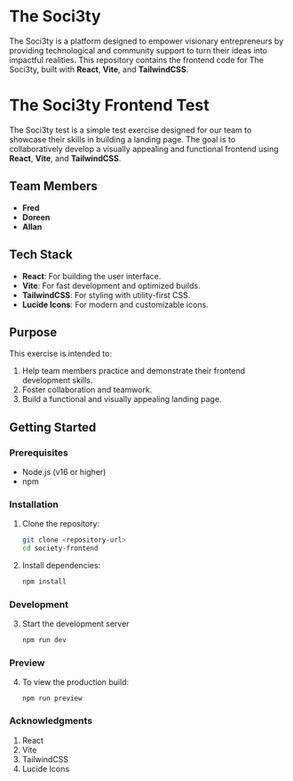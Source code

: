 # The Soci3ty 

The Soci3ty is a platform designed to empower visionary entrepreneurs by providing technological and community support to turn their ideas into impactful realities. This repository contains the frontend code for The Soci3ty, built with **React**, **Vite**, and **TailwindCSS**.

# The Soci3ty Frontend Test

The Soci3ty test is a simple test exercise designed for our team to showcase their skills in building a landing page. The goal is to collaboratively develop a visually appealing and functional frontend using **React**, **Vite**, and **TailwindCSS**.

## Team Members

- **Fred**
- **Doreen**
- **Allan**

## Tech Stack

- **React**: For building the user interface.
- **Vite**: For fast development and optimized builds.
- **TailwindCSS**: For styling with utility-first CSS.
- **Lucide Icons**: For modern and customizable icons.


## Purpose

This exercise is intended to:

1. Help team members practice and demonstrate their frontend development skills.
2. Foster collaboration and teamwork.
3. Build a functional and visually appealing landing page.

## Getting Started

### Prerequisites

- Node.js (v16 or higher)
- npm 

### Installation

1. Clone the repository:
   ```bash
   git clone <repository-url>
   cd society-frontend
2. Install dependencies:
   ```bash
   npm install
   ```
### Development
3. Start the development server
   ```bash
   npm run dev
   ```
### Preview
4. To view the production build:
    ```
    npm run preview
    ```
### Acknowledgments
1. React
2. Vite
3. TailwindCSS
4. Lucide Icons